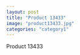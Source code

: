 ```yaml
---
layout: post
title: "Product 13433"
image: "product13433.jpg"
categories: "category1"
---
```

Product 13433
